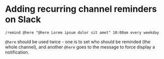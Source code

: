 # Adding recurring channel reminders on Slack
```
/remind @here "@here Lorem ipsum dolor sit amet" 10:00am every weekday
```
`@here` should be used twice - one is to set who should be reminded (the whole channel), and another `@here` goes to the message to force display a notification.
